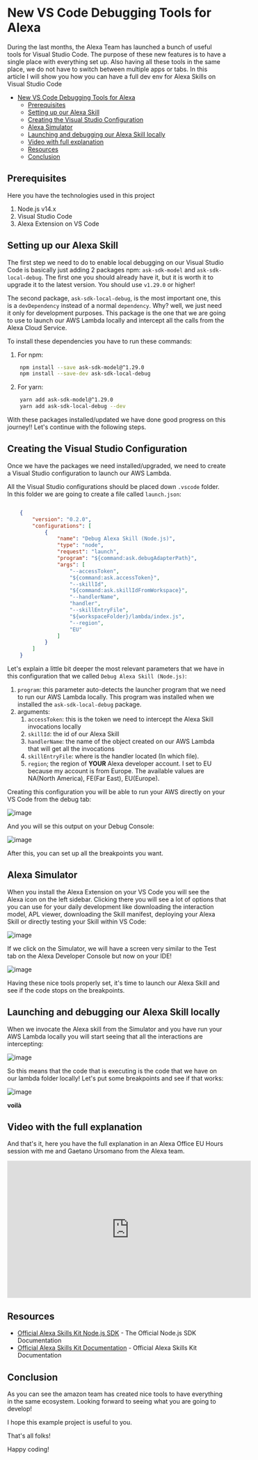 # New VS Code Debugging Tools for Alexa

During the last months, the Alexa Team has launched a bunch of useful tools for Visual Studio Code. The purpose of these new features is to have a single place with everything set up. Also having all these tools in the same place, we do not have to switch between multiple apps or tabs. In this article I will show you how you can have a full dev env for Alexa Skills on Visual Studio Code

<!-- TOC -->

- [New VS Code Debugging Tools for Alexa](#new-vs-code-debugging-tools-for-alexa)
  - [Prerequisites](#prerequisites)
  - [Setting up our Alexa Skill](#setting-up-our-alexa-skill)
  - [Creating the Visual Studio Configuration](#creating-the-visual-studio-configuration)
  - [Alexa Simulator](#alexa-simulator)
  - [Launching and debugging our Alexa Skill locally](#launching-and-debugging-our-alexa-skill-locally)
  - [Video with full explanation](#video-with-full-explanation)
  - [Resources](#resources)
  - [Conclusion](#conclusion)

<!-- /TOC -->

## Prerequisites

Here you have the technologies used in this project
1. Node.js v14.x
2. Visual Studio Code
3. Alexa Extension on VS Code

## Setting up our Alexa Skill

The first step we need to do to enable local debugging on our Visual Studio Code is basically just adding 2 packages npm: `ask-sdk-model` and `ask-sdk-local-debug`. The first one you should already have it, but it is worth it to upgrade it to the latest version. You should use `v1.29.0` or higher!

The second package, `ask-sdk-local-debug`, is the most important one, this is a `devDependency` instead of a normal `dependency`. Why? well, we just need it only for development purposes. This package is the one that we are going to use to launch our AWS Lambda locally and intercept all the calls from the Alexa Cloud Service.

To install these dependencies you have to run these commands:
1. For npm:
```bash
    npm install --save ask-sdk-model@^1.29.0
    npm install --save-dev ask-sdk-local-debug
```
2. For yarn:
```bash
    yarn add ask-sdk-model@^1.29.0
    yarn add ask-sdk-local-debug --dev
```

With these packages installed/updated we have done good progress on this journey!! Let's continue with the following steps.

## Creating the Visual Studio Configuration

Once we have the packages we need installed/upgraded, we need to create a Visual Studio configuration to launch our AWS Lambda.

All the Visual Studio configurations should be placed down `.vscode` folder. In this folder we are going to create a file called `launch.json`:

```json

    {
        "version": "0.2.0",
        "configurations": [
            {
                "name": "Debug Alexa Skill (Node.js)",
                "type": "node",
                "request": "launch",
                "program": "${command:ask.debugAdapterPath}",
                "args": [
                    "--accessToken",
                    "${command:ask.accessToken}",
                    "--skillId",
                    "${command:ask.skillIdFromWorkspace}",
                    "--handlerName",
                    "handler",
                    "--skillEntryFile",
                    "${workspaceFolder}/lambda/index.js",
                    "--region",
                    "EU"
                ]
            }
        ]
    }

```

Let's explain a little bit deeper the most relevant parameters that we have in this configuration that we called `Debug Alexa Skill (Node.js)`:
1. `program`: this parameter auto-detects the launcher program that we need to run our AWS Lambda locally. This program was installed when we installed the `ask-sdk-local-debug` package.
2. arguments:
   1. `accessToken`: this is the token we need to intercept the Alexa Skill invocations locally
   2. `skillId`: the id of our Alexa Skill
   3. `handlerName`: the name of the object created on our AWS Lambda that will get all the invocations
   4. `skillEntryFile`: where is the handler located (In which file).
   5. `region`; the region of **YOUR** Alexa developer account. I set to EU because my account is from Europe. The available values are NA(North America), FE(Far East), EU(Europe).

Creating this configuration you will be able to run your AWS directly on your VS Code from the debug tab:

![image](./img/debug-tap.png)


And you will se this output on your Debug Console:

![image](./img/debug-console.png)

After this, you can set up all the breakpoints you want.

## Alexa Simulator

When you install the Alexa Extension on your VS Code you will see the Alexa icon on the left sidebar. Clicking there you will see a lot of options that you can use for your daily development like downloading the interaction model, APL viewer, downloading the Skill manifest, deploying your Alexa Skill or directly testing your Skill within VS Code:

![image](./img/alexa-extension.png)

If we click on the Simulator, we will have a screen very similar to the Test tab on the Alexa Developer Console but now on your IDE!

![image](./img/simulator.png)

Having these nice tools properly set, it's time to launch our Alexa Skill and see if the code stops on the breakpoints.

## Launching and debugging our Alexa Skill locally

When we invocate the Alexa skill from the Simulator and you have run your AWS Lambda locally you will start seeing that all the interactions are intercepting:

![image](/img/image.png)

So this means that the code that is executing is the code that we have on our lambda folder locally! Let's put some breakpoints and see if that works:


![image](/img/breakpoins.png)

**voilà**

## Video with the full explanation

And that's it, here you have the full explanation in an Alexa Office EU Hours session with me and Gaetano Ursomano from the Alexa team.

<iframe width="560" height="315" src="https://www.youtube.com/embed/9g1grjLBZOc" title="YouTube video player" frameborder="0" allow="accelerometer; autoplay; clipboard-write; encrypted-media; gyroscope; picture-in-picture" allowfullscreen></iframe>


## Resources
* [Official Alexa Skills Kit Node.js SDK](https://www.npmjs.com/package/ask-sdk) - The Official Node.js SDK Documentation
* [Official Alexa Skills Kit Documentation](https://developer.amazon.com/docs/ask-overviews/build-skills-with-the-alexa-skills-kit.html) - Official Alexa Skills Kit Documentation

## Conclusion 

As you can see the amazon team has created nice tools to have everything in the same ecosystem. Looking forward to seeing what you are going to develop!

I hope this example project is useful to you.

That's all folks!

Happy coding!
